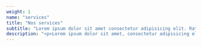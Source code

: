 ```yaml
---
weight: 1
name: "services"
title: "Nos services"
subtitle: "Lorem ipsum dolor sit amet consectetur adipisicing elit. Ratione voluptate laborum sapiente officiis molestiaea."
description: "<p>Lorem ipsum dolor sit amet, consectetur adipisicing elit. Repudiandae aliquid aperiam eveniet officia molestiae temporibus beatae dolores dignissimos aspernatur eius doloremque ad, eaque pariatur, repellendus illum, nostrum velit necessitatibus molestias.</p><ul class='checked'><li>Web Development</li><li>User Interface Experts</li><li>Pixel Perfect Design</li></ul><p><a href='#' class='btn btn-primary btn-outline fh5co-content-nav' data-nav-section='contact'>Nous contacter</a></p>"
---
```

